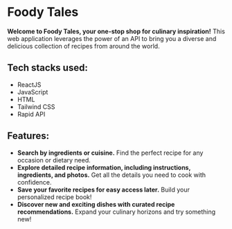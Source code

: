 # Foody Tales
**Welcome to Foody Tales, your one-stop shop for culinary inspiration!** This web application leverages the power of an API to bring you a diverse and delicious collection of recipes from around the world.
## Tech stacks used:
* ReactJS
* JavaScript
* HTML
* Tailwind CSS
* Rapid API
## Features:
* **Search by ingredients or cuisine.** Find the perfect recipe for any occasion or dietary need.
* **Explore detailed recipe information, including instructions, ingredients, and photos.** Get all the details you need to cook with confidence.
* **Save your favorite recipes for easy access later.** Build your personalized recipe book!
* **Discover new and exciting dishes with curated recipe recommendations.** Expand your culinary horizons and try something new!
 
